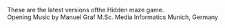 These are the latest versions ofthe Hidden maze game.  
Opening Music by Manuel Graf M.Sc. Media Informatics  Munich, Germany
